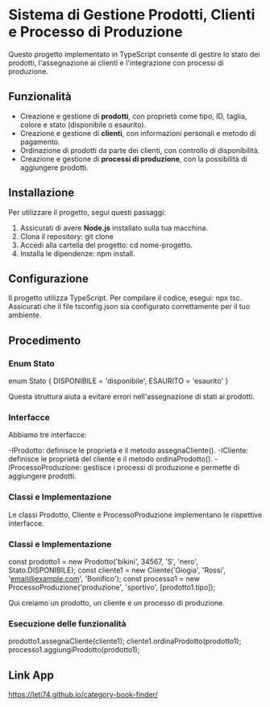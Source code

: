 # Sistema di Gestione Prodotti, Clienti e Processo di Produzione

Questo progetto implementato in TypeScript consente di gestire lo stato dei prodotti, l'assegnazione ai clienti e l'integrazione con processi di produzione.

## Funzionalità

- Creazione e gestione di **prodotti**, con proprietà come tipo, ID, taglia, colore e stato (disponibile o esaurito).
- Creazione e gestione di **clienti**, con informazioni personali e metodo di pagamento.
- Ordinazione di prodotti da parte dei clienti, con controllo di disponibilità.
- Creazione e gestione di **processi di produzione**, con la possibilità di aggiungere prodotti.

## Installazione

Per utilizzare il progetto, segui questi passaggi:

1. Assicurati di avere **Node.js** installato sulla tua macchina.
2. Clona il repository: git clone <URL-del-repository>
3. Accedi alla cartella del progetto: cd nome-progetto.
4. Installa le dipendenze: npm install.

## Configurazione

Il progetto utilizza TypeScript. Per compilare il codice, esegui: npx tsc.
Assicurati che il file tsconfig.json sia configurato correttamente per il tuo ambiente.

## Procedimento

### **Enum Stato**

enum Stato {
DISPONIBILE = 'disponibile',
ESAURITO = 'esaurito'
}

Questa struttura aiuta a evitare errori nell'assegnazione di stati ai prodotti.

### **Interfacce**

Abbiamo tre interfacce:

-IProdotto: definisce le proprietà e il metodo assegnaCliente().
-ICliente: definisce le proprietà del cliente e il metodo ordinaProdotto().
-IProcessoProduzione: gestisce i processi di produzione e permette di aggiungere prodotti.

### **Classi e Implementazione**

Le classi Prodotto, Cliente e ProcessoProduzione implementano le rispettive interfacce.

### **Classi e Implementazione**

const prodotto1 = new Prodotto('bikini', 34567, 'S', 'nero', Stato.DISPONIBILE);
const cliente1 = new Cliente('Giogia', 'Rossi', 'email@example.com', 'Bonifico');
const processo1 = new ProcessoProduzione('produzione', 'sportivo', [prodotto1.tipo]);

Qui creiamo un prodotto, un cliente e un processo di produzione.

### **Esecuzione delle funzionalità**

prodotto1.assegnaCliente(cliente1);
cliente1.ordinaProdotto(prodotto1);
processo1.aggiungiProdotto(prodotto1);

## Link App

https://leti74.github.io/category-book-finder/
